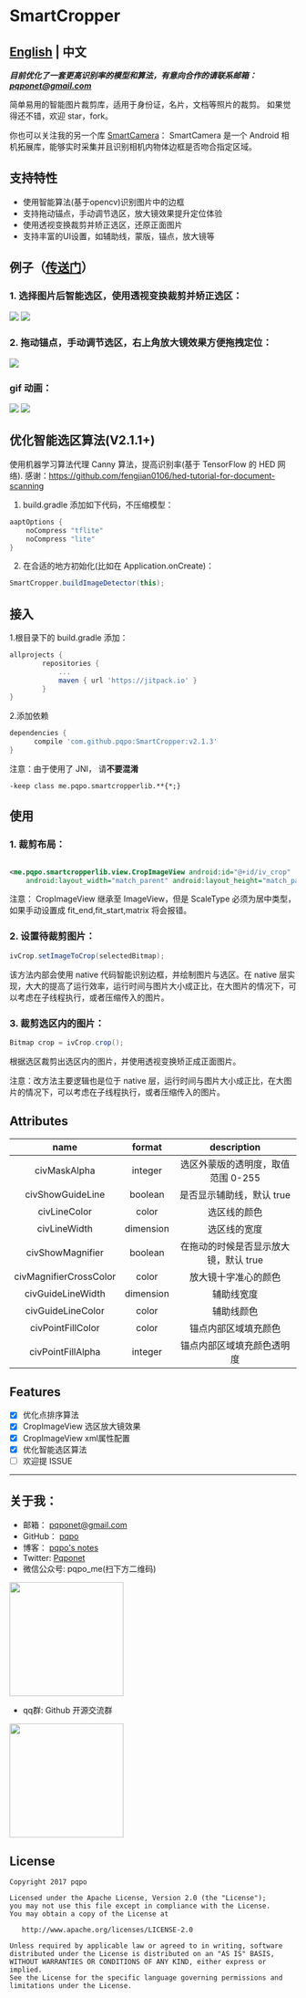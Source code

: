 # SmartCropper

## [English](README_EN.md) | 中文

***目前优化了一套更高识别率的模型和算法，有意向合作的请联系邮箱：pqponet@gmail.com***

简单易用的智能图片裁剪库，适用于身份证，名片，文档等照片的裁剪。 如果觉得还不错，欢迎 star，fork。

你也可以关注我的另一个库 [SmartCamera](https://github.com/pqpo/SmartCamera)： SmartCamera 是一个 Android
相机拓展库，能够实时采集并且识别相机内物体边框是否吻合指定区域。

## 支持特性

- 使用智能算法(基于opencv)识别图片中的边框
- 支持拖动锚点，手动调节选区，放大镜效果提升定位体验
- 使用透视变换裁剪并矫正选区，还原正面图片
- 支持丰富的UI设置，如辅助线，蒙版，锚点，放大镜等

## 例子（[传送门](art/SmartCropperSampleV6.apk)）

### 1. 选择图片后智能选区，使用透视变换裁剪并矫正选区：

![](art/smart_crop_1.png)
![](art/cropped_1.png)

### 2. 拖动锚点，手动调节选区，右上角放大镜效果方便拖拽定位：

![](art/advance_crop_2.png)

### gif 动画：

![](art/smartcropper_photo.gif)
![](art/smartcropper_album_1.gif)

## 优化智能选区算法(V2.1.1+)

使用机器学习算法代理 Canny 算法，提高识别率(基于 TensorFlow 的 HED 网络).
感谢：https://github.com/fengjian0106/hed-tutorial-for-document-scanning

1. build.gradle 添加如下代码，不压缩模型：

```gradle
aaptOptions {
    noCompress "tflite"
    noCompress "lite"
}
```

2. 在合适的地方初始化(比如在 Application.onCreate)：

```java
SmartCropper.buildImageDetector(this);
```

## 接入

1.根目录下的 build.gradle 添加：

```gradle
allprojects {
		repositories {
			...
			maven { url 'https://jitpack.io' }
		}
}
```

2.添加依赖

```gradle
dependencies {
	  compile 'com.github.pqpo:SmartCropper:v2.1.3'
}
```

注意：由于使用了 JNI， 请**不要混淆**

```
-keep class me.pqpo.smartcropperlib.**{*;}
```  

## 使用

### 1. 裁剪布局：

```xml

<me.pqpo.smartcropperlib.view.CropImageView android:id="@+id/iv_crop"
    android:layout_width="match_parent" android:layout_height="match_parent" />  
```  

注意： CropImageView 继承至 ImageView，但是 ScaleType 必须为居中类型，如果手动设置成 fit_end,fit_start,matrix 将会报错。

### 2. 设置待裁剪图片：

```java
ivCrop.setImageToCrop(selectedBitmap); 
```

该方法内部会使用 native 代码智能识别边框，并绘制图片与选区。在 native
层实现，大大的提高了运行效率，运行时间与图片大小成正比，在大图片的情况下，可以考虑在子线程执行，或者压缩传入的图片。

### 3. 裁剪选区内的图片：

```java  
Bitmap crop = ivCrop.crop();  
```  

根据选区裁剪出选区内的图片，并使用透视变换矫正成正面图片。

注意：改方法主要逻辑也是位于 native 层，运行时间与图片大小成正比，在大图片的情况下，可以考虑在子线程执行，或者压缩传入的图片。

## Attributes

|name|format|description|
|:---:|:---:|:---:|
|civMaskAlpha|integer|选区外蒙版的透明度，取值范围 0-255|
|civShowGuideLine|boolean|是否显示辅助线，默认 true|
|civLineColor|color|选区线的颜色|
|civLineWidth|dimension|选区线的宽度|
|civShowMagnifier|boolean|在拖动的时候是否显示放大镜，默认 true|
|civMagnifierCrossColor|color|放大镜十字准心的颜色|
|civGuideLineWidth|dimension|辅助线宽度|
|civGuideLineColor|color|辅助线颜色|
|civPointFillColor|color|锚点内部区域填充颜色|
|civPointFillAlpha|integer|锚点内部区域填充颜色透明度|

## Features

- [x] 优化点排序算法
- [x] CropImageView 选区放大镜效果
- [x] CropImageView xml属性配置
- [x] 优化智能选区算法
- [ ] 欢迎提 ISSUE

---

## 关于我：

- 邮箱： pqponet@gmail.com
- GitHub：  [pqpo](https://github.com/pqpo)
- 博客：    [pqpo's notes](https://pqpo.me)
- Twitter: [Pqponet](https://twitter.com/Pqponet)
- 微信公众号: pqpo_me(扫下方二维码)

<img src="art/qrcode_for_gh.jpg" width="200">

- qq群: Github 开源交流群

<img src="art/qq_qr.jpeg" width="200">

License
-------

    Copyright 2017 pqpo

    Licensed under the Apache License, Version 2.0 (the "License");
    you may not use this file except in compliance with the License.
    You may obtain a copy of the License at

       http://www.apache.org/licenses/LICENSE-2.0

    Unless required by applicable law or agreed to in writing, software
    distributed under the License is distributed on an "AS IS" BASIS,
    WITHOUT WARRANTIES OR CONDITIONS OF ANY KIND, either express or implied.
    See the License for the specific language governing permissions and
    limitations under the License.




